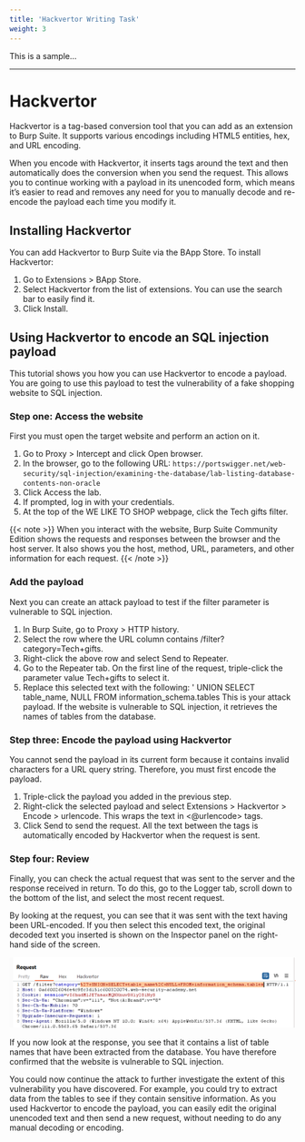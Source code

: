 ```yaml
---
title: 'Hackvertor Writing Task'
weight: 3
---
```


This is a sample...

---

# Hackvertor
Hackvertor is a tag-based conversion tool that you can add as an extension to Burp Suite. It supports various encodings including HTML5 entities, hex, and URL encoding.  

When you encode with Hackvertor, it inserts tags around the text and then automatically does the conversion when you send the request. This allows you to continue working with a payload in its unencoded form, which means it’s easier to read and removes any need for you to manually decode and re-encode the payload each time you modify it. 

## Installing Hackvertor
You can add Hackvertor to Burp Suite via the BApp Store. To install Hackvertor:
1.	Go to Extensions > BApp Store.
1.	Select Hackvertor from the list of extensions. You can use the search bar to easily find it.
1.	Click Install.  

## Using Hackvertor to encode an SQL injection payload
This tutorial shows you how you can use Hackvertor to encode a payload. You are going to use this payload to test the vulnerability of a fake shopping website to SQL injection.

### Step one: Access the website
First you must open the target website and perform an action on it.
1.	Go to Proxy > Intercept and click Open browser.
1.	In the browser, go to the following URL: `https://portswigger.net/web-security/sql-injection/examining-the-database/lab-listing-database-contents-non-oracle`
1.	Click Access the lab. 
1.	If prompted, log in with your credentials.
1.	At the top of the WE LIKE TO SHOP webpage, click the Tech gifts filter.

{{< note >}}
When you interact with the website, Burp Suite Community Edition shows the requests and responses between the browser and the host server. It also shows you the host, method, URL, parameters, and other information for each request.
{{< /note >}}

### Add the payload
Next you can create an attack payload to test if the filter parameter is vulnerable to SQL injection. 
1.	In Burp Suite, go to Proxy > HTTP history.
1.	Select the row where the URL column contains /filter?category=Tech+gifts.
1.	Right-click the above row and select Send to Repeater.
1.	Go to the Repeater tab. On the first line of the request, triple-click the parameter value Tech+gifts to select it.
1.	Replace this selected text with the following: ' UNION SELECT table_name, NULL FROM information_schema.tables
This is your attack payload. If the website is vulnerable to SQL injection, it retrieves the names of tables from the database.

### Step three: Encode the payload using Hackvertor
You cannot send the payload in its current form because it contains invalid characters for a URL query string. Therefore, you must first encode the payload.
1.	Triple-click the payload you added in the previous step.
1.	Right-click the selected payload and select Extensions > Hackvertor > Encode > urlencode. This wraps the text in <@urlencode> tags.
1.	Click Send to send the request.
All the text between the tags is automatically encoded by Hackvertor when the request is sent. 

### Step four: Review 
Finally, you can check the actual request that was sent to the server and the response received in return. To do this, go to the Logger tab, scroll down to the bottom of the list, and select the most recent request.

By looking at the request, you can see that it was sent with the text having been URL-encoded. If you then select this encoded text, the original decoded text you inserted is shown on the Inspector panel on the right-hand side of the screen.
 
![Example Response](/static/images/hackvertor.png)

If you now look at the response, you see that it contains a list of table names that have been extracted from the database. You have therefore confirmed that the website is vulnerable to SQL injection. 

You could now continue the attack to further investigate the extent of this vulnerability you have discovered. For example, you could try to extract data from the tables to see if they contain sensitive information. As you used Hackvertor to encode the payload, you can easily edit the original unencoded text and then send a new request, without needing to do any manual decoding or encoding.
